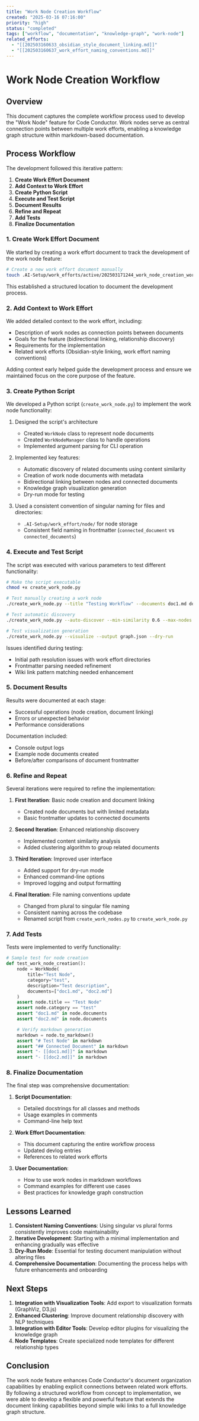 ```yaml
---
title: "Work Node Creation Workflow"
created: "2025-03-16 07:16:00"
priority: "high"
status: "completed"
tags: ["workflow", "documentation", "knowledge-graph", "work-node"]
related_efforts:
  - "[[202503160633_obsidian_style_document_linking.md]]"
  - "[[202503160637_work_effort_naming_conventions.md]]"
---
```


# Work Node Creation Workflow

## Overview

This document captures the complete workflow process used to develop the "Work Node" feature for Code Conductor. Work nodes serve as central connection points between multiple work efforts, enabling a knowledge graph structure within markdown-based documentation.

## Process Workflow

The development followed this iterative pattern:

1. **Create Work Effort Document**
2. **Add Context to Work Effort**
3. **Create Python Script**
4. **Execute and Test Script**
5. **Document Results**
6. **Refine and Repeat**
7. **Add Tests**
8. **Finalize Documentation**

### 1. Create Work Effort Document

We started by creating a work effort document to track the development of the work node feature:

```bash
# Create a new work effort document manually
touch .AI-Setup/work_efforts/active/202503171244_work_node_creation_workflow.md
```

This established a structured location to document the development process.

### 2. Add Context to Work Effort

We added detailed context to the work effort, including:

- Description of work nodes as connection points between documents
- Goals for the feature (bidirectional linking, relationship discovery)
- Requirements for the implementation
- Related work efforts (Obsidian-style linking, work effort naming conventions)

Adding context early helped guide the development process and ensure we maintained focus on the core purpose of the feature.

### 3. Create Python Script

We developed a Python script (`create_work_node.py`) to implement the work node functionality:

1. Designed the script's architecture
   - Created `WorkNode` class to represent node documents
   - Created `WorkNodeManager` class to handle operations
   - Implemented argument parsing for CLI operation

2. Implemented key features:
   - Automatic discovery of related documents using content similarity
   - Creation of work node documents with metadata
   - Bidirectional linking between nodes and connected documents
   - Knowledge graph visualization generation
   - Dry-run mode for testing

3. Used a consistent convention of singular naming for files and directories:
   - `.AI-Setup/work_effort/node/` for node storage
   - Consistent field naming in frontmatter (`connected_document` vs `connected_documents`)

### 4. Execute and Test Script

The script was executed with various parameters to test different functionality:

```bash
# Make the script executable
chmod +x create_work_node.py

# Test manually creating a work node
./create_work_node.py --title "Testing Workflow" --documents doc1.md doc2.md --category "test" --dry-run

# Test automatic discovery
./create_work_node.py --auto-discover --min-similarity 0.6 --max-nodes 3 --dry-run

# Test visualization generation
./create_work_node.py --visualize --output graph.json --dry-run
```

Issues identified during testing:
- Initial path resolution issues with work effort directories
- Frontmatter parsing needed refinement
- Wiki link pattern matching needed enhancement

### 5. Document Results

Results were documented at each stage:
- Successful operations (node creation, document linking)
- Errors or unexpected behavior
- Performance considerations

Documentation included:
- Console output logs
- Example node documents created
- Before/after comparisons of document frontmatter

### 6. Refine and Repeat

Several iterations were required to refine the implementation:

1. **First Iteration**: Basic node creation and document linking
   - Created node documents but with limited metadata
   - Basic frontmatter updates to connected documents

2. **Second Iteration**: Enhanced relationship discovery
   - Implemented content similarity analysis
   - Added clustering algorithm to group related documents

3. **Third Iteration**: Improved user interface
   - Added support for dry-run mode
   - Enhanced command-line options
   - Improved logging and output formatting

4. **Final Iteration**: File naming conventions update
   - Changed from plural to singular file naming
   - Consistent naming across the codebase
   - Renamed script from `create_work_nodes.py` to `create_work_node.py`

### 7. Add Tests

Tests were implemented to verify functionality:

```python
# Sample test for node creation
def test_work_node_creation():
    node = WorkNode(
        title="Test Node",
        category="test",
        description="Test description",
        documents=["doc1.md", "doc2.md"]
    )
    assert node.title == "Test Node"
    assert node.category == "test"
    assert "doc1.md" in node.documents
    assert "doc2.md" in node.documents

    # Verify markdown generation
    markdown = node.to_markdown()
    assert "# Test Node" in markdown
    assert "## Connected Document" in markdown
    assert "- [[doc1.md]]" in markdown
    assert "- [[doc2.md]]" in markdown
```

### 8. Finalize Documentation

The final step was comprehensive documentation:

1. **Script Documentation**:
   - Detailed docstrings for all classes and methods
   - Usage examples in comments
   - Command-line help text

2. **Work Effort Documentation**:
   - This document capturing the entire workflow process
   - Updated devlog entries
   - References to related work efforts

3. **User Documentation**:
   - How to use work nodes in markdown workflows
   - Command examples for different use cases
   - Best practices for knowledge graph construction

## Lessons Learned

1. **Consistent Naming Conventions**: Using singular vs plural forms consistently improves code maintainability
2. **Iterative Development**: Starting with a minimal implementation and enhancing gradually was effective
3. **Dry-Run Mode**: Essential for testing document manipulation without altering files
4. **Comprehensive Documentation**: Documenting the process helps with future enhancements and onboarding

## Next Steps

1. **Integration with Visualization Tools**: Add export to visualization formats (GraphViz, D3.js)
2. **Enhanced Clustering**: Improve document relationship discovery with NLP techniques
3. **Integration with Editor Tools**: Develop editor plugins for visualizing the knowledge graph
4. **Node Templates**: Create specialized node templates for different relationship types

## Conclusion

The work node feature enhances Code Conductor's document organization capabilities by enabling explicit connections between related work efforts. By following a structured workflow from concept to implementation, we were able to develop a flexible and powerful feature that extends the document linking capabilities beyond simple wiki links to a full knowledge graph structure.